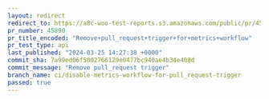 ```yaml
---
layout: redirect
redirect_to: https://a8c-woo-test-reports.s3.amazonaws.com/public/pr/45890/api/index.html
pr_number: 45890
pr_title_encoded: "Remove+pull_request+trigger+for+metrics+workflow"
pr_test_type: api
last_published: "2024-03-25 14:27:38 +0000"
commit_sha: 7a99ed06f5002766129e0477bc940ae4b34e408d
commit_message: "Remove pull_request trigger"
branch_name: ci/disable-metrics-workflow-for-pull_request-trigger
passed: true
---
```

